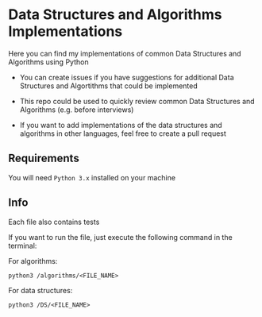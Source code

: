 # Data Structures and Algorithms Implementations
Here you can find my implementations of common Data Structures and Algorithms using Python

* You can create issues if you have suggestions for additional Data Structures and Algortithms that could be implemented

* This repo could be used to quickly review common Data Structures and Algorithms (e.g. before interviews)

* If you want to add implementations of the data structures and algorithms in other languages, feel free to create a pull request

## Requirements
You will need `Python 3.x` installed on your machine

## Info
Each file also contains tests

If you want to run the file, just execute the following command in the terminal:

For algorithms:

```
python3 /algorithms/<FILE_NAME>
```

For data structures:

```
python3 /DS/<FILE_NAME>
```
